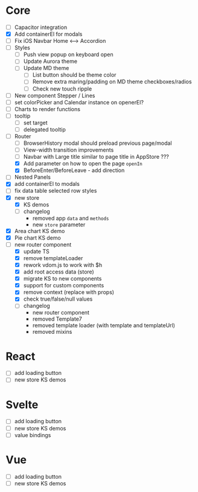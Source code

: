 # Core

- [ ] Capacitor integration
- [x] Add containerEl for modals
- [ ] Fix iOS Navbar Home <--> Accordion
- [ ] Styles
  - [ ] Push view popup on keyboard open
  - [ ] Update Aurora theme
  - [ ] Update MD theme
    - [ ] List button should be theme color
    - [ ] Remove extra maring/padding on MD theme checkboxes/radios
    - [ ] Check new touch ripple
- [ ] New component Stepper / Lines
- [ ] set colorPicker and Calendar instance on openerEl?
- [ ] Charts to render functions
- [ ] tooltip
  - [ ] set target
  - [ ] delegated tooltip
- [ ] Router
  - [ ] BrowserHistory modal should preload previous page/modal
  - [ ] View-width transition improvements
  - [ ] Navbar with Large title similar to page title in AppStore ???
  - [x] Add parameter on how to open the page `openIn`
  - [x] BeforeEnter/BeforeLeave - add direction
- [ ] Nested Panels
- [x] add containerEl to modals
- [ ] fix data table selected row styles
- [x] new store
  - [x] KS demos
  - [ ] changelog
    - removed app `data` and `methods`
    - new `store` parameter
- [x] Area chart KS demo
- [x] Pie chart KS demo
- [ ] new router component
  - [x] update TS
  - [x] remove templateLoader
  - [x] rework vdom.js to work with \$h
  - [x] add root access data (store)
  - [x] migrate KS to new components
  - [x] support for custom components
  - [x] remove context (replace with props)
  - [x] check true/false/null values
  - [ ] changelog
    - new router component
    - removed Template7
    - removed template loader (with template and templateUrl)
    - removed mixins

# React

- [ ] add loading button
- [ ] new store KS demos

# Svelte

- [ ] add loading button
- [ ] new store KS demos
- [ ] value bindings

# Vue

- [ ] add loading button
- [ ] new store KS demos

